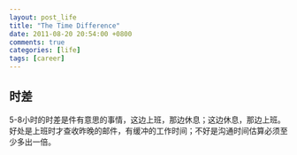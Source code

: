 ```yaml
---
layout: post_life
title: "The Time Difference"
date: 2011-08-20 20:54:00 +0800
comments: true
categories: [life]
tags: [career]
---
```


## 时差


5-8小时的时差是件有意思的事情，这边上班，那边休息；这边休息，那边上班。好处是上班时才查收昨晚的邮件，有缓冲的工作时间；不好是沟通时间估算必须至少多出一倍。

